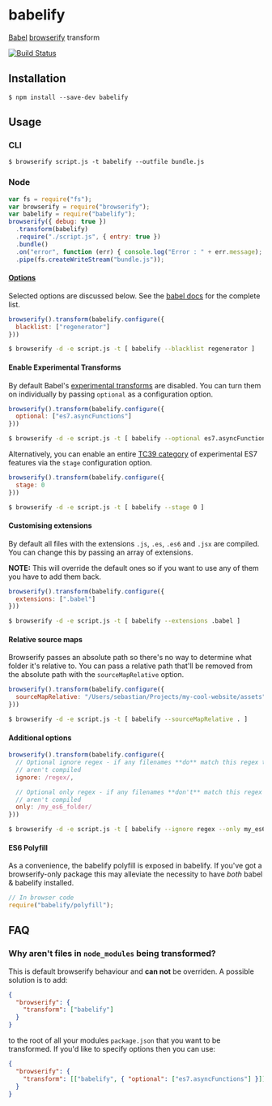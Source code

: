 # babelify

[Babel](https://github.com/babel/babel) [browserify](https://github.com/substack/node-browserify) transform

[![Build Status](https://travis-ci.org/babel/babelify.svg?branch=master)](https://travis-ci.org/babel/babelify)

## Installation

    $ npm install --save-dev babelify

## Usage

### CLI

    $ browserify script.js -t babelify --outfile bundle.js

### Node

```javascript
var fs = require("fs");
var browserify = require("browserify");
var babelify = require("babelify");
browserify({ debug: true })
  .transform(babelify)
  .require("./script.js", { entry: true })
  .bundle()
  .on("error", function (err) { console.log("Error : " + err.message); })
  .pipe(fs.createWriteStream("bundle.js"));
```

#### [Options](https://babeljs.io/docs/usage/options)

Selected options are discussed below. See the [babel docs](https://babeljs.io/docs/usage/options) for the complete list.

```javascript
browserify().transform(babelify.configure({
  blacklist: ["regenerator"]
}))
```

```sh
$ browserify -d -e script.js -t [ babelify --blacklist regenerator ]
```

#### Enable Experimental Transforms

By default Babel's [experimental transforms](http://babeljs.io/docs/usage/transformers/#es7-experimental-)
are disabled. You can turn them on individually by passing `optional` as a configuration option.

```javascript
browserify().transform(babelify.configure({
  optional: ["es7.asyncFunctions"]
}))
```

```sh
$ browserify -d -e script.js -t [ babelify --optional es7.asyncFunctions ]
```

Alternatively, you can enable an entire [TC39 category](http://babeljs.io/docs/usage/experimental/) of experimental ES7 features via the `stage` configuration option.

```javascript
browserify().transform(babelify.configure({
  stage: 0
}))
```

```sh
$ browserify -d -e script.js -t [ babelify --stage 0 ]
```

#### Customising extensions

By default all files with the extensions `.js`, `.es`, `.es6` and `.jsx` are compiled.
You can change this by passing an array of extensions.

**NOTE:** This will override the default ones so if you want to use any of them
you have to add them back.

```javascript
browserify().transform(babelify.configure({
  extensions: [".babel"]
}))
```

```sh
$ browserify -d -e script.js -t [ babelify --extensions .babel ]
```

#### Relative source maps

Browserify passes an absolute path so there's no way to determine what folder
it's relative to. You can pass a relative path that'll be removed from the
absolute path with the `sourceMapRelative` option.

```javascript
browserify().transform(babelify.configure({
  sourceMapRelative: "/Users/sebastian/Projects/my-cool-website/assets"
}))
```

```sh
$ browserify -d -e script.js -t [ babelify --sourceMapRelative . ]
```

#### Additional options

```javascript
browserify().transform(babelify.configure({
  // Optional ignore regex - if any filenames **do** match this regex then they
  // aren't compiled
  ignore: /regex/,

  // Optional only regex - if any filenames **don't** match this regex then they
  // aren't compiled
  only: /my_es6_folder/
}))
```

```sh
$ browserify -d -e script.js -t [ babelify --ignore regex --only my_es6_folder ]
```

#### ES6 Polyfill

As a convenience, the babelify polyfill is exposed in babelify. If you've got
a browserify-only package this may alleviate the necessity to have
*both* babel & babelify installed.

```javascript
// In browser code
require("babelify/polyfill");
```

## FAQ

### Why aren't files in `node_modules` being transformed?

This is default browserify behaviour and **can not** be overriden. A possible solution is to add:

```json
{
  "browserify": {
    "transform": ["babelify"]
  }
}
```

to the root of all your modules `package.json` that you want to be transformed. If you'd like to
specify options then you can use:

```json
{
  "browserify": {
    "transform": [["babelify", { "optional": ["es7.asyncFunctions"] }]]
  }
}
```
